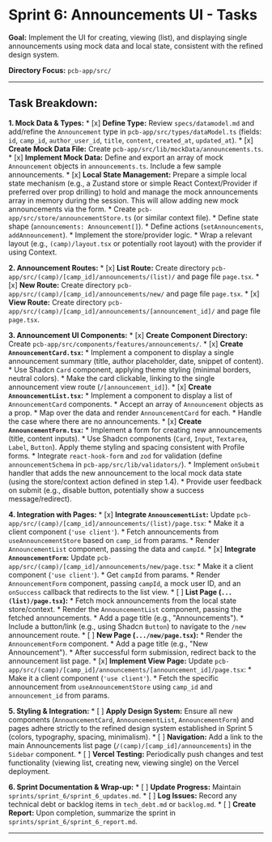 # Sprint 6: Announcements UI - Tasks

**Goal:** Implement the UI for creating, viewing (list), and displaying single announcements using mock data and local state, consistent with the refined design system.

**Directory Focus:** `pcb-app/src/`

---

## Task Breakdown:

**1. Mock Data & Types:**
    *   [x] **Define Type:** Review `specs/datamodel.md` and add/refine the `Announcement` type in `pcb-app/src/types/dataModel.ts` (fields: `id`, `camp_id`, `author_user_id`, `title`, `content`, `created_at`, `updated_at`).
    *   [x] **Create Mock Data File:** Create `pcb-app/src/lib/mockData/announcements.ts`.
    *   [x] **Implement Mock Data:** Define and export an array of mock `Announcement` objects in `announcements.ts`. Include a few sample announcements.
    *   [x] **Local State Management:** Prepare a simple local state mechanism (e.g., a Zustand store or simple React Context/Provider if preferred over prop drilling) to hold and manage the mock announcements array in memory during the session. This will allow adding new mock announcements via the form.
        *   Create `pcb-app/src/store/announcementStore.ts` (or similar context file).
        *   Define state shape (`announcements: Announcement[]`).
        *   Define actions (`setAnnouncements`, `addAnnouncement`).
        *   Implement the store/provider logic.
        *   Wrap a relevant layout (e.g., `(camp)/layout.tsx` or potentially root layout) with the provider if using Context.

**2. Announcement Routes:**
    *   [x] **List Route:** Create directory `pcb-app/src/(camp)/[camp_id]/announcements/(list)/` and page file `page.tsx`.
    *   [x] **New Route:** Create directory `pcb-app/src/(camp)/[camp_id]/announcements/new/` and page file `page.tsx`.
    *   [x] **View Route:** Create directory `pcb-app/src/(camp)/[camp_id]/announcements/[announcement_id]/` and page file `page.tsx`.

**3. Announcement UI Components:**
    *   [x] **Create Component Directory:** Create `pcb-app/src/components/features/announcements/`.
    *   [x] **Create `AnnouncementCard.tsx`:**
        *   Implement a component to display a single announcement summary (title, author placeholder, date, snippet of content).
        *   Use Shadcn `Card` component, applying theme styling (minimal borders, neutral colors).
        *   Make the card clickable, linking to the single announcement view route (`/[announcement_id]`).
    *   [x] **Create `AnnouncementList.tsx`:**
        *   Implement a component to display a list of `AnnouncementCard` components.
        *   Accept an array of `Announcement` objects as a prop.
        *   Map over the data and render `AnnouncementCard` for each.
        *   Handle the case where there are no announcements.
    *   [x] **Create `AnnouncementForm.tsx`:**
        *   Implement a form for creating new announcements (title, content inputs).
        *   Use Shadcn components (`Card`, `Input`, `Textarea`, `Label`, `Button`). Apply theme styling and spacing consistent with Profile forms.
        *   Integrate `react-hook-form` and `zod` for validation (define `announcementSchema` in `pcb-app/src/lib/validators/`).
        *   Implement `onSubmit` handler that adds the new announcement to the local mock data state (using the store/context action defined in step 1.4).
        *   Provide user feedback on submit (e.g., disable button, potentially show a success message/redirect).

**4. Integration with Pages:**
    *   [x] **Integrate `AnnouncementList`:** Update `pcb-app/src/(camp)/[camp_id]/announcements/(list)/page.tsx`:
        *   Make it a client component (`'use client'`).
        *   Fetch announcements from `useAnnouncementStore` based on `camp_id` from params.
        *   Render `AnnouncementList` component, passing the data and `campId`.
    *   [x] **Integrate `AnnouncementForm`:** Update `pcb-app/src/(camp)/[camp_id]/announcements/new/page.tsx`:
        *   Make it a client component (`'use client'`).
        *   Get `campId` from params.
        *   Render `AnnouncementForm` component, passing `campId`, a mock user ID, and an `onSuccess` callback that redirects to the list view.
    *   [ ] **List Page (`...(list)/page.tsx`):**
        *   Fetch mock announcements from the local state store/context.
        *   Render the `AnnouncementList` component, passing the fetched announcements.
        *   Add a page title (e.g., "Announcements").
        *   Include a button/link (e.g., using Shadcn `Button`) to navigate to the `/new` announcement route.
    *   [ ] **New Page (`.../new/page.tsx`):**
        *   Render the `AnnouncementForm` component.
        *   Add a page title (e.g., "New Announcement").
        *   After successful form submission, redirect back to the announcement list page.
    *   [x] **Implement View Page:** Update `pcb-app/src/(camp)/[camp_id]/announcements/[announcement_id]/page.tsx`:
        *   Make it a client component (`'use client'`).
        *   Fetch the specific announcement from `useAnnouncementStore` using `camp_id` and `announcement_id` from params.

**5. Styling & Integration:**
    *   [ ] **Apply Design System:** Ensure all new components (`AnnouncementCard`, `AnnouncementList`, `AnnouncementForm`) and pages adhere strictly to the refined design system established in Sprint 5 (colors, typography, spacing, minimalism).
    *   [ ] **Navigation:** Add a link to the main Announcements list page (`/(camp)/[camp_id]/announcements`) in the `Sidebar` component.
    *   [ ] **Vercel Testing:** Periodically push changes and test functionality (viewing list, creating new, viewing single) on the Vercel deployment.

**6. Sprint Documentation & Wrap-up:**
    *   [ ] **Update Progress:** Maintain `sprints/sprint_6/sprint_6_updates.md`.
    *   [ ] **Log Issues:** Record any technical debt or backlog items in `tech_debt.md` or `backlog.md`.
    *   [ ] **Create Report:** Upon completion, summarize the sprint in `sprints/sprint_6/sprint_6_report.md`.

---
